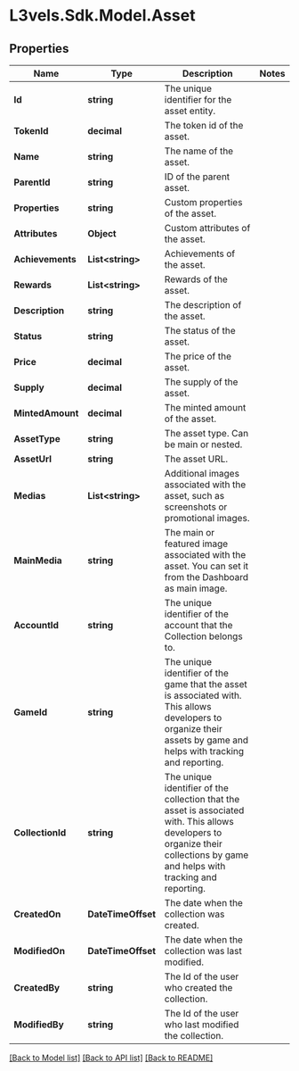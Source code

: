 # L3vels.Sdk.Model.Asset

## Properties

Name | Type | Description | Notes
------------ | ------------- | ------------- | -------------
**Id** | **string** | The unique identifier for the asset entity. | 
**TokenId** | **decimal** | The token id of the asset. | 
**Name** | **string** | The name of the asset. | 
**ParentId** | **string** | ID of the parent asset. | 
**Properties** | **string** | Custom properties of the asset. | 
**Attributes** | **Object** | Custom attributes of the asset. | 
**Achievements** | **List&lt;string&gt;** | Achievements of the asset. | 
**Rewards** | **List&lt;string&gt;** | Rewards of the asset. | 
**Description** | **string** | The description of the asset. | 
**Status** | **string** | The status of the asset. | 
**Price** | **decimal** | The price of the asset. | 
**Supply** | **decimal** | The supply of the asset. | 
**MintedAmount** | **decimal** | The minted amount of the asset. | 
**AssetType** | **string** | The asset type. Can be main or nested. | 
**AssetUrl** | **string** | The asset URL. | 
**Medias** | **List&lt;string&gt;** | Additional images associated with the asset, such as screenshots or promotional images. | 
**MainMedia** | **string** | The main or featured image associated with the asset. You can set it from the Dashboard as main image. | 
**AccountId** | **string** | The unique identifier of the account that the Collection belongs to. | 
**GameId** | **string** | The unique identifier of the game that the asset is associated with. This allows developers to organize their assets by game and helps with tracking and reporting. | 
**CollectionId** | **string** | The unique identifier of the collection that the asset is associated with. This allows developers to organize their collections by game and helps with tracking and reporting. | 
**CreatedOn** | **DateTimeOffset** | The date when the collection was created. | 
**ModifiedOn** | **DateTimeOffset** | The date when the collection was last modified. | 
**CreatedBy** | **string** | The Id of the user who created the collection. | 
**ModifiedBy** | **string** | The Id of the user who last modified the collection. | 

[[Back to Model list]](../README.md#documentation-for-models) [[Back to API list]](../README.md#documentation-for-api-endpoints) [[Back to README]](../README.md)

